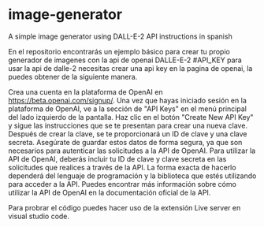 # image-generator
A simple image generator using DALL-E-2 API 
instructions in spanish

En el repositorio encontrarás un ejemplo básico para crear tu propio generador de imagenes con la api de openai DALLE-E-2
#API_KEY
para usar la api de dalle-2 necesitas crear una api key en la pagina de openai, la puedes obtener de la siguiente manera.

Crea una cuenta en la plataforma de OpenAI en https://beta.openai.com/signup/.
Una vez que hayas iniciado sesión en la plataforma de OpenAI, ve a la sección de "API Keys" en el menú principal del lado izquierdo de la pantalla.
Haz clic en el botón "Create New API Key" y sigue las instrucciones que se te presentan para crear una nueva clave.
Después de crear la clave, se te proporcionará un ID de clave y una clave secreta. 
Asegúrate de guardar estos datos de forma segura, ya que son necesarios para autenticar las solicitudes a la API de OpenAI.
Para utilizar la API de OpenAI, deberás incluir tu ID de clave y clave secreta en las solicitudes que realices a través de la API. 
La forma exacta de hacerlo dependerá del lenguaje de programación y la biblioteca que estés utilizando para acceder a la API.
Puedes encontrar más información sobre cómo utilizar la API de OpenAI en la documentación oficial de la API.

Para probrar el código puedes hacer uso de la extensión Live server en visual studio code.
